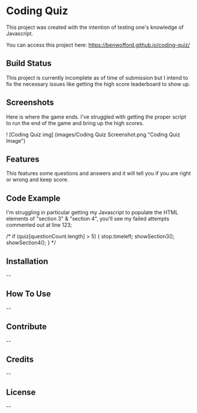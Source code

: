 # Coding Quiz #

This project was created with the intention of testing one's knowledge of Javascript.

You can access this project here: https://benwofford.github.io/coding-quiz/
## Build Status ##

This project is currently incomplete as of time of submission but I intend to fix the necessary issues like getting the high score leaderboard to show up.
## Screenshots ##

Here is where the game ends. I've struggled with getting the proper script to run the end of the game and bring up the high scores.

! [Coding Quiz img] (images/Coding Quiz Screenshot.png "Coding Quiz Image")
## Features ##

This features some questions and answers and it will tell you if you are right or wrong and keep score.

## Code Example ##

I'm struggling in particular getting my Javascript to populate the HTML elements of "section 3" & "section 4", you'll see my failed attempts commented out at line 123;

/* if (quiz[questionCount.length] > 5) {
  stop.timeleft;
  showSection3();
  showSection4();
} */

## Installation ##

--
## How To Use ##

--

## Contribute ##

--

## Credits ##

--

## License ##

--
